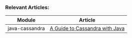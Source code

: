 ### Relevant Articles: 

Module | Article
--|--
java-cassandra | [A Guide to Cassandra with Java](https://www.baeldung.com/cassandra-with-java)